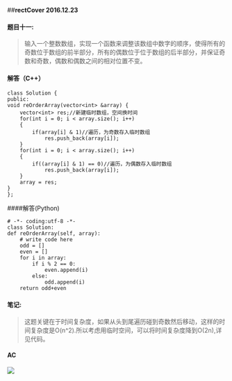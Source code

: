 ##**rectCover 2016.12.23**

#### 题目十一: ####

> 输入一个整数数组，实现一个函数来调整该数组中数字的顺序，使得所有的奇数位于数组的前半部分，所有的偶数位于位于数组的后半部分，并保证奇数和奇数，偶数和偶数之间的相对位置不变。

#### 解答（C++）

    class Solution {
    public:
    void reOrderArray(vector<int> &array) {
        vector<int> res;//新建临时数组，空间换时间
        for(int i = 0; i < array.size(); i++)
        {
            if(array[i] & 1)//遍历，为奇数存入临时数组
                res.push_back(array[i]);
        }
        for(int i = 0; i < array.size(); i++)
        {
            if((array[i] & 1) == 0)//遍历，为偶数存入临时数组            
                res.push_back(array[i]);
        }
        array = res;       
    }
    };


####解答(Python)

    # -*- coding:utf-8 -*-
    class Solution:
    def reOrderArray(self, array):
        # write code here
        odd = []
        even = []
        for i in array:
            if i % 2 == 0:
                even.append(i)
            else:
                odd.append(i)
        return odd+even



#### 笔记: ####
>这题关键在于时间复杂度，如果从头到尾遍历碰到奇数然后移动，这样的时间复杂度是O(n^2).所以考虑用临时空间，可以将时间复杂度降到O(2n),详见代码。

#### AC ####
![](http://i.imgur.com/dbApKZW.png)

